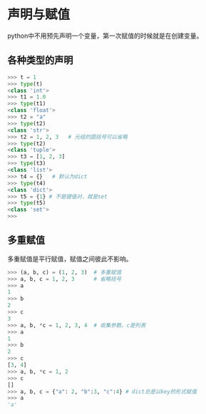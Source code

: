 # 声明与赋值

python中不用预先声明一个变量，第一次赋值的时候就是在创建变量。

## 各种类型的声明

```python
>>> t = 1
>>> type(t)
<class 'int'>
>>> t1 = 1.0
>>> type(t1)
<class 'float'>
>>> t2 = "a"
>>> type(t2)
<class 'str'>
>>> t2 = 1, 2, 3   # 元组的圆括号可以省略
>>> type(t2)
<class 'tuple'>
>>> t3 = [1, 2, 3]
>>> type(t3)
<class 'list'>
>>> t4 = {}   # 默认为dict
>>> type(t4)
<class 'dict'>
>>> t5 = {1} # 不是键值对，就是set
>>> type(t5)
<class 'set'>
>>>
```

## 多重赋值

多重赋值是平行赋值，赋值之间彼此不影响。

```python
>>> (a, b, c) = (1, 2, 3)  # 多重赋值
>>> a, b, c = 1, 2, 3      # 省略括号
>>> a
1
>>> b
2
>>> c
3
>>> a, b, *c = 1, 2, 3, 4  # 收集参数，c是列表
>>> a
1
>>> b
2
>>> c
[3, 4]
>>> a, b, *c = 1, 2
>>> c
[]
>>> a, b, c = {"a": 2, "b":3, "c":4} # dict总是以key的形式赋值
>>> a
'a'
```